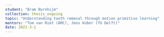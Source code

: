 ```yaml
---
student: "Bram Bornhijm"
collection: thesis_ongoing
topic: "Understanding tooth removal through motion primitive learning"
mentors: "Tom van Riet (AMC), Jens Kober (TU Delft)"
date: 2022-3-1
---
```



